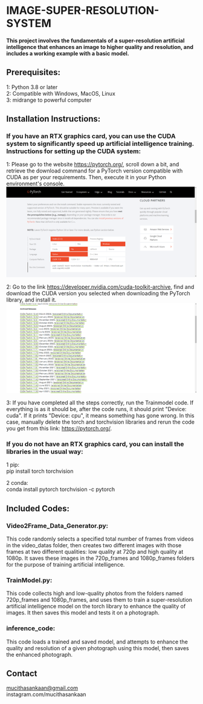 
# IMAGE-SUPER-RESOLUTION-SYSTEM

#### This project involves the fundamentals of a super-resolution artificial intelligence that enhances an image to higher quality and resolution, and includes a working example with a basic model.

## Prerequisites:
1: Python 3.8 or later <br>
2: Compatible with Windows, MacOS, Linux <br>
3: midrange to powerful computer

## Installation Instructions:

### If you have an RTX graphics card, you can use the CUDA system to significantly speed up artificial intelligence training. Instructions for setting up the CUDA system:

1: Please go to the website https://pytorch.org/, scroll down a bit, and retrieve the download command for a PyTorch version compatible with CUDA as per your requirements. Then, execute it in your Python environment's console.
![pytorch](ReadMe_images/pytorch.png)

2: Go to the link https://developer.nvidia.com/cuda-toolkit-archive, find and download the CUDA version you selected when downloading the PyTorch library, and install it.
![cuda archive](ReadMe_images/cuda_archive.png)

3: If you have completed all the steps correctly, run the Trainmodel code. If everything is as it should be, after the code runs, it should print "Device: cuda". If it prints "Device: cpu", it means something has gone wrong. In this case, manually delete the torch and torchvision libraries and rerun the code you get from this link: https://pytorch.org/.

### If you do not have an RTX graphics card, you can install the libraries in the usual way:
1 pip: <br>
pip install torch torchvision

2 conda: <br>
conda install pytorch torchvision -c pytorch

## Included Codes:
### Video2Frame_Data_Generator.py:
This code randomly selects a specified total number of frames from videos in the video_datas folder, then creates two different images with those frames at two different qualities: low quality at 720p and high quality at 1080p. It saves these images in the 720p_frames and 1080p_frames folders for the purpose of training artificial intelligence.

### TrainModel.py:
This code collects high and low-quality photos from the folders named 720p_frames and 1080p_frames, and uses them to train a super-resolution artificial intelligence model on the torch library to enhance the quality of images. It then saves this model and tests it on a photograph.

### inference_code:
This code loads a trained and saved model, and attempts to enhance the quality and resolution of a given photograph using this model, then saves the enhanced photograph.


## Contact
mucithasankaan@gmail.com <br>
instagram.com/mucithasankaan